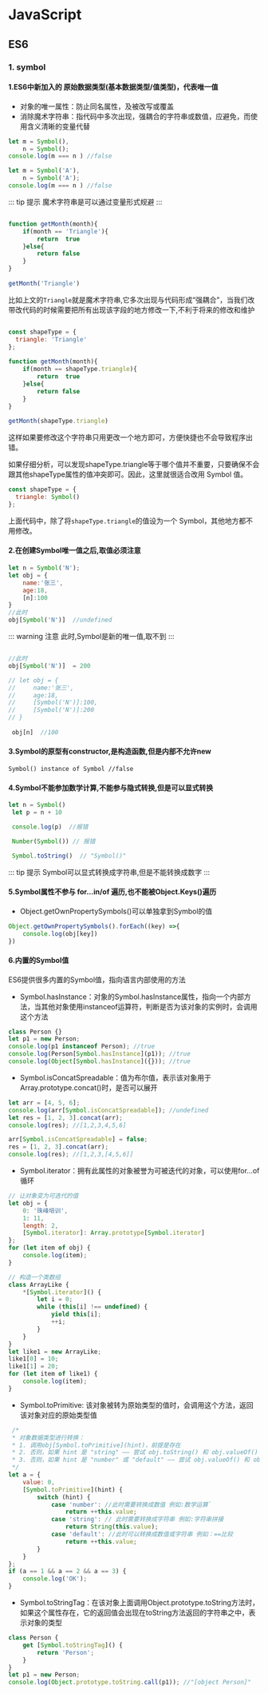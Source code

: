 # JavaScript

## ES6

### 1. symbol

#### 1.ES6中新加入的 **原始数据类型(基本数据类型/值类型)**，代表唯一值


* 对象的唯一属性：防止同名属性，及被改写或覆盖
* 消除魔术字符串：指代码中多次出现，强耦合的字符串或数值，应避免，而使用含义清晰的变量代替

```js
let m = Symbol(),
    n = Symbol();
console.log(m === n ) //false

let m = Symbol('A'),
    n = Symbol('A');
console.log(m === n ) //false
```
::: tip 提示
   魔术字符串是可以通过变量形式规避
:::

```js

function getMonth(month){
    if(month == 'Triangle'){
        return  true
    }else{
        return false
    }
}
 
getMonth('Triangle')

```
比如上文的`Triangle`就是魔术字符串,它多次出现与代码形成“强耦合”，当我们改带改代码的时候需要把所有出现该字段的地方修改一下,不利于将来的修改和维护


```js

const shapeType = {
  triangle: 'Triangle'
};
 
function getMonth(month){
    if(month == shapeType.triangle){
        return  true
    }else{
        return false
    }
}
 
getMonth(shapeType.triangle)

```

这样如果要修改这个字符串只用更改一个地方即可，方便快捷也不会导致程序出错。

如果仔细分析，可以发现shapeType.triangle等于哪个值并不重要，只要确保不会跟其他shapeType属性的值冲突即可。因此，这里就很适合改用 Symbol 值。
```js
const shapeType = {
  triangle: Symbol()
};
```
上面代码中，除了将`shapeType.triangle`的值设为一个 Symbol，其他地方都不用修改。


#### 2.在创建Symbol唯一值之后,取值必须注意

```js
let n = Symbol('N');
let obj = {
    name:'张三',
    age:18,
    [n]:100
}
//此时 
obj[Symbol('N')]  //undefined
```
::: warning 注意
此时,Symbol是新的唯一值,取不到
:::

```js

//此时 
obj[Symbol('N')]  = 200

// let obj = {
//     name:'张三',
//     age:18,
//     [Symbol('N')]:100,
//     [Symbol('N')]:200
// }
 
 obj[n]  //100
```
#### 3.Symbol的原型有constructor,是构造函数,但是内部不允许new

`Symbol() instance of Symbol //false`

#### 4.Symbol不能参加数学计算,不能参与隐式转换,但是可以显式转换

``` js
let n = Symbol()
 let p = n + 10

 console.log(p)  //报错

 Number(Symbol()) // 报错

 Symbol.toString()  // "Symbol()"

```

::: tip 提示
   Symbol可以显式转换成字符串,但是不能转换成数字
:::

#### 5.Symbol属性不参与 for…in/of 遍历,也不能被Object.Keys()遍历

* Object.getOwnPropertySymbols()可以单独拿到Symbol的值


``` js
Object.getOwnPropertySymbols().forEach((key) =>{
    console.log(obj[key])
})

```

#### 6.内置的Symbol值
ES6提供很多内置的Symbol值，指向语言内部使用的方法

* Symbol.hasInstance：对象的Symbol.hasInstance属性，指向一个内部方法，当其他对象使用instanceof运算符，判断是否为该对象的实例时，会调用这个方法

```js
class Person {}
let p1 = new Person;
console.log(p1 instanceof Person); //true
console.log(Person[Symbol.hasInstance](p1)); //true
console.log(Object[Symbol.hasInstance]({})); //true
```

* Symbol.isConcatSpreadable：值为布尔值，表示该对象用于Array.prototype.concat()时，是否可以展开
```js
let arr = [4, 5, 6];
console.log(arr[Symbol.isConcatSpreadable]); //undefined
let res = [1, 2, 3].concat(arr);
console.log(res); //[1,2,3,4,5,6]

arr[Symbol.isConcatSpreadable] = false;
res = [1, 2, 3].concat(arr);
console.log(res); //[1,2,3,[4,5,6]]
```
* Symbol.iterator：拥有此属性的对象被誉为可被迭代的对象，可以使用for…of循环
```js
// 让对象变为可迭代的值
let obj = {
    0: '珠峰培训',
    1: 11,
    length: 2,
    [Symbol.iterator]: Array.prototype[Symbol.iterator]
};
for (let item of obj) {
    console.log(item);
}

// 构造一个类数组
class ArrayLike {
    *[Symbol.iterator]() {
        let i = 0;
        while (this[i] !== undefined) {
            yield this[i];
            ++i;
        }
    }
}
let like1 = new ArrayLike;
like1[0] = 10;
like1[1] = 20;
for (let item of like1) {
    console.log(item);
}
```
* Symbol.toPrimitive: 该对象被转为原始类型的值时，会调用这个方法，返回该对象对应的原始类型值
```js
 /*
 * 对象数据类型进行转换：
 * 1. 调用obj[Symbol.toPrimitive](hint)，前提是存在
 * 2. 否则，如果 hint 是 "string" —— 尝试 obj.toString() 和 obj.valueOf()
 * 3. 否则，如果 hint 是 "number" 或 "default" —— 尝试 obj.valueOf() 和 obj.toString()
 */
let a = {
    value: 0,
    [Symbol.toPrimitive](hint) {
        switch (hint) {
            case 'number': //此时需要转换成数值 例如:数学运算`
                return ++this.value;
            case 'string': // 此时需要转换成字符串 例如:字符串拼接
                return String(this.value);
            case 'default': //此时可以转换成数值或字符串 例如：==比较
                return ++this.value;
        }
    }
};
if (a == 1 && a == 2 && a == 3) {
    console.log('OK');
}
```

* Symbol.toStringTag：在该对象上面调用Object.prototype.toString方法时，如果这个属性存在，它的返回值会出现在toString方法返回的字符串之中，表示对象的类型

```js
class Person {
    get [Symbol.toStringTag]() {
        return 'Person';
    }
}
let p1 = new Person;
console.log(Object.prototype.toString.call(p1)); //"[object Person]"
```